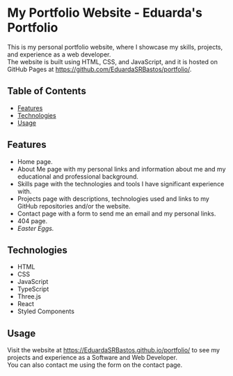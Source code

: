 # My Portfolio Website - Eduarda's Portfolio

This is my personal portfolio website, where I showcase my skills, projects, and experience as a web developer.  
The website is built using HTML, CSS, and JavaScript, and it is hosted on GitHub Pages at https://github.com/EduardaSRBastos/portfolio/.

## Table of Contents

- [Features](#features)
- [Technologies](#technologies)
- [Usage](#usage)

## Features

- Home page.
- About Me page with my personal links and information about me and my educational and professional background.
- Skills page with the technologies and tools I have significant experience with.
- Projects page with descriptions, technologies used and links to my GitHub repositories and/or the website.
- Contact page with a form to send me an email and my personal links.
- 404 page.
- *Easter Eggs.*

## Technologies

- HTML
- CSS
- JavaScript
- TypeScript
- Three.js
- React
- Styled Components

## Usage

Visit the website at https://EduardaSRBastos.github.io/portfolio/ to see my projects and experience as a Software and Web Developer.  
You can also contact me using the form on the contact page.
